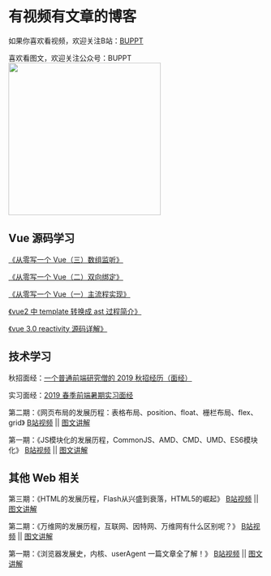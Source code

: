 # 有视频有文章的博客

如果你喜欢看视频，欢迎关注B站：<a href='https://space.bilibili.com/85377347'>BUPPT</a>

喜欢看图文，欢迎关注公众号：BUPPT
<img src='https://s1.ax1x.com/2020/06/15/NP8rk9.png' width='300' />

## Vue 源码学习
<a href="https://github.com/buppt/Video-article-blog/issues/8">《从零写一个 Vue（三）数组监听》</a>

<a href="https://github.com/buppt/Video-article-blog/issues/7">《从零写一个 Vue（二）双向绑定》</a>

<a href="https://github.com/buppt/Video-article-blog/issues/6">《从零写一个 Vue（一）主流程实现》</a>

<a href="https://github.com/buppt/Video-article-blog/issues/4">《vue2 中 template 转换成 ast 过程简介》</a>

<a href="https://github.com/buppt/Video-article-blog/issues/5">《vue 3.0 reactivity 源码详解》</a>

## 技术学习

秋招面经：<a href='https://github.com/buppt/Video-article-blog/issues/3'>一个普通前端研究僧的 2019 秋招经历（面经）</a>

实习面经：<a href='https://github.com/buppt/Video-article-blog/issues/2'>2019 春季前端暑期实习面经</a>

第二期：《网页布局的发展历程：表格布局、position、float、栅栏布局、flex、grid》
<a href="https://www.bilibili.com/video/BV1954y1Q7on" target="_blank">B站视频</a> 
||
<a href="https://mp.weixin.qq.com/s/EhTxITDVLgtbsTinStOrdw">图文讲解</a>

第一期：《JS模块化的发展历程，CommonJS、AMD、CMD、UMD、ES6模块化》
<a href="https://www.bilibili.com/video/BV1Ua4y1t7fs" target="_blank">B站视频</a> 
||
<a href="https://github.com/buppt/Video-article-blog/issues/1">图文讲解</a>

## 其他 Web 相关
第三期：《HTML的发展历程，Flash从兴盛到衰落，HTML5的崛起》
<a href="https://www.bilibili.com/video/BV1yK4y1r7iG" target="_blank">B站视频</a> 
||
<a href="https://mp.weixin.qq.com/s/ZMg9xHRwg3JLX-FDMQt97g">图文讲解</a>

第二期：《万维网的发展历程，互联网、因特网、万维网有什么区别呢？》
<a href="https://www.bilibili.com/video/BV1R541167b9" target="_blank">B站视频</a> 
||
<a href="https://mp.weixin.qq.com/s/Ea3rsA1_kJqOG1cBtx-VvA">图文讲解</a>

第一期：《浏览器发展史，内核、userAgent 一篇文章全了解！》
<a href="https://www.bilibili.com/video/BV1YE411A75H" target="_blank">B站视频</a> 
||
<a href="https://mp.weixin.qq.com/s/vXc82ncUdJkuetR3_zP74w">图文讲解</a>
